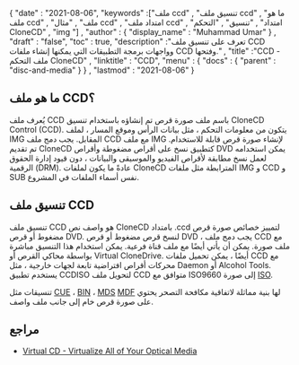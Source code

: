 {
  "date" : "2021-08-06",
  "keywords" :["ملف ccd" , "تنسيق ملف ccd" , "ما هو ملف ccd" , "ملف" , "مثال ccd" , "امتداد ملف ccd" , "امتداد" , "تنسيق" , "التحكم CloneCD" , "img "] ,
  "author" : {
    "display_name" : "Muhammad Umar"
} ,
  "draft" : "false",
   "toc" : true,
  "description" :"تعرف على تنسيق ملف CCD وواجهات برمجة التطبيقات التي يمكنها إنشاء ملفات CCD وفتحها." ,
  "title" :"CCD - ملف التحكم CloneCD" ,
  "linktitle" : "CCD",
  "menu" : {
    "docs" : {
      "parent" : "disc-and-media"
}
} ,
  "lastmod" : "2021-08-06"
}

## ما هو ملف CCD؟

يُعرف ملف CCD باسم ملف صورة قرص تم إنشاؤه باستخدام تنسيق CloneCD Control (CCD). يتكون من معلومات التحكم ، مثل بيانات الرأس وموقع المسار ، لملف IMG المقابل. يجب دمج ملف CCD مع ملف IMG لإنشاء صورة قرص قابلة للاستخدام. تم تقديم CloneCD كتطبيق نسخ على أقراص مضغوطة وأقراص DVD يمكن استخدامه لعمل نسخ مطابقة لأقراص الفيديو والموسيقى والبيانات ، دون قيود إدارة الحقوق الرقمية (DRM). عادةً ما يكون لملفات CloneCD المترابطة مثل ملفات IMG و CCD و SUB نفس أسماء الملفات في المشروع.

## تنسيق ملف CCD

تنسيق ملف CCD هو واصف نص CloneCD بامتداد .ccd لتمييز خصائص صورة قرص مضغوط أو قرص DVD. لنسخ قرص مضغوط أو قرص DVD ، يجب دمج ملف CCD مع ملف صورة. يمكن أن يأتي أيضًا مع ملف قناة فرعية. يمكن استخدام هذا التنسيق مباشرة بواسطة محاكي القرص أو Virtual CloneDrive. أيضًا ، يمكن تحميل ملفات CCD مع محركات أقراص افتراضية تابعة لجهات خارجية ، مثل Daemon أو Alcohol Tools. يستخدم تطبيق CCDISO لتحويل ملف CCD متوافق مع ISO9660 إلى صورة [ISO](/ar/compression/iso/).

تنسيقات مثل [CUE](/ar/disc-and-media/cue/) ، [BIN](/ar/disc-and-media/bin/) ، [MDS]() [MDF]() لها بنية مماثلة لاتفاقية مكافحة التصحر يحتوي على صورة قرص خام إلى جانب ملف واصف.

## مراجع

* [Virtual CD - Virtualize All of Your Optical Media](https://www.virtualcd-online.com/)


